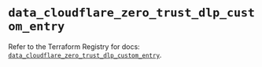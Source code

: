 # `data_cloudflare_zero_trust_dlp_custom_entry`

Refer to the Terraform Registry for docs: [`data_cloudflare_zero_trust_dlp_custom_entry`](https://registry.terraform.io/providers/cloudflare/cloudflare/5.10.0/docs/data-sources/zero_trust_dlp_custom_entry).
